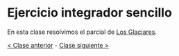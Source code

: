 # Ejercicio integrador sencillo

En esta clase resolvimos el parcial de [Los Glaciares](https://github.com/pdep-mit/ejemplos-de-clase-wollok/tree/master/ejemplos-de-clase/src/clase9).

[< Clase anterior](https://github.com/pdep-mit/bitacora-de-clase/blob/master/clase-24.md) - [Clase siguiente >](https://github.com/pdep-mit/bitacora-de-clase/blob/master/clase-26.md)
